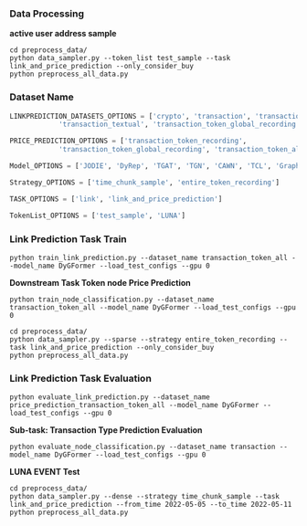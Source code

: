 ### Data Processing 

**active user address sample**
```{bash}
cd preprocess_data/
python data_sampler.py --token_list test_sample --task link_and_price_prediction --only_consider_buy
python preprocess_all_data.py
```


### Dataset Name

```python 
LINKPREDICTION_DATASETS_OPTIONS = ['crypto', 'transaction', 'transaction_token_recording', 'transaction_global', 
            'transaction_textual', 'transaction_token_global_recording', 'transaction_token_all']

PRICE_PREDICTION_OPTIONS = ['transaction_token_recording',
            'transaction_token_global_recording', 'transaction_token_all']

Model_OPTIONS = ['JODIE', 'DyRep', 'TGAT', 'TGN', 'CAWN', 'TCL', 'GraphMixer', 'DyGFormer']

Strategy_OPTIONS = ['time_chunk_sample', 'entire_token_recording']

TASK_OPTIONS = ['link', 'link_and_price_prediction']

TokenList_OPTIONS = ['test_sample', 'LUNA']
```

### Link Prediction Task Train

```{bash}
python train_link_prediction.py --dataset_name transaction_token_all --model_name DyGFormer --load_test_configs --gpu 0
```

**Downstream Task Token node Price Prediction**

```{bash}
python train_node_classification.py --dataset_name transaction_token_all --model_name DyGFormer --load_test_configs --gpu 0
```

```{bash}
cd preprocess_data/
python data_sampler.py --sparse --strategy entire_token_recording --task link_and_price_prediction --only_consider_buy
python preprocess_all_data.py
```

### Link Prediction Task Evaluation

```{bash}
python evaluate_link_prediction.py --dataset_name price_prediction_transaction_token_all --model_name DyGFormer --load_test_configs --gpu 0
```

**Sub-task: Transaction Type Prediction Evaluation**

```{bash}
python evaluate_node_classification.py --dataset_name transaction --model_name DyGFormer --load_test_configs --gpu 0
```

**LUNA EVENT Test**
```{bash}
cd preprocess_data/
python data_sampler.py --dense --strategy time_chunk_sample --task link_and_price_prediction --from_time 2022-05-05 --to_time 2022-05-11
python preprocess_all_data.py
```
